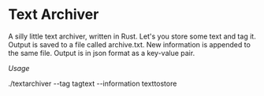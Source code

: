 # Text Archiver

A silly little text archiver, written in Rust. Let's you store some text and tag it. Output is saved to a file called archive.txt. New information is appended to the same file. Output is in json format as a key-value pair.

_Usage_

./textarchiver --tag tagtext --information texttostore
